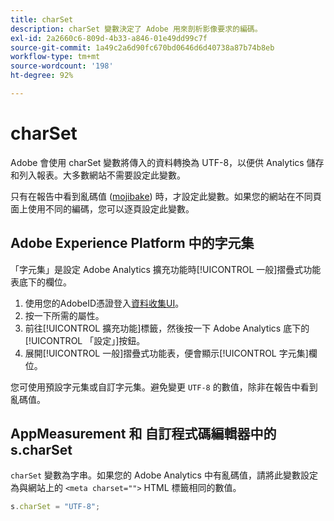 ```yaml
---
title: charSet
description: charSet 變數決定了 Adobe 用來剖析影像要求的編碼。
exl-id: 2a2660c6-809d-4b33-a846-01e49dd99c7f
source-git-commit: 1a49c2a6d90fc670bd0646d6d40738a87b74b8eb
workflow-type: tm+mt
source-wordcount: '198'
ht-degree: 92%

---
```


# charSet

Adobe 會使用 charSet 變數將傳入的資料轉換為 UTF-8，以便供 Analytics 儲存和列入報表。大多數網站不需要設定此變數。

只有在報告中看到亂碼值 ([mojibake](https://en.wikipedia.org/wiki/Mojibake)) 時，才設定此變數。如果您的網站在不同頁面上使用不同的編碼，您可以逐頁設定此變數。

## Adobe Experience Platform 中的字元集

「字元集」是設定 Adobe Analytics 擴充功能時[!UICONTROL 一般]摺疊式功能表底下的欄位。

1. 使用您的AdobeID憑證登入[資料收集UI](https://experience.adobe.com/data-collection)。
1. 按一下所需的屬性。
1. 前往[!UICONTROL 擴充功能]標籤，然後按一下 Adobe Analytics 底下的[!UICONTROL 「設定」]按鈕。
1. 展開[!UICONTROL 一般]摺疊式功能表，便會顯示[!UICONTROL 字元集]欄位。

您可使用預設字元集或自訂字元集。避免變更 `UTF-8` 的數值，除非在報告中看到亂碼值。

## AppMeasurement 和 自訂程式碼編輯器中的 s.charSet

`charSet` 變數為字串。如果您的 Adobe Analytics 中有亂碼值，請將此變數設定為與網站上的 `<meta charset="">` HTML 標籤相同的數值。

```js
s.charSet = "UTF-8";
```
